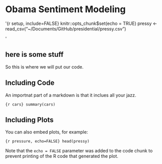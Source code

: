 Obama Sentiment Modeling
================

'{r setup, include=FALSE} 
knitr::opts\_chunk$set(echo = TRUE)
pressy \<- read\_csv(“~/Documents/GitHub/presidential/pressy.csv”)

'

## here is some stuff

So this is where we will put our code.

## Including Code

An importnat part of a markdown is that it inclues all your jazz.

`{r cars} summary(cars)`

## Including Plots

You can also embed plots, for example:

`{r pressure, echo=FALSE} head(pressy)`

Note that the `echo = FALSE` parameter was added to the code chunk to
prevent printing of the R code that generated the plot.
